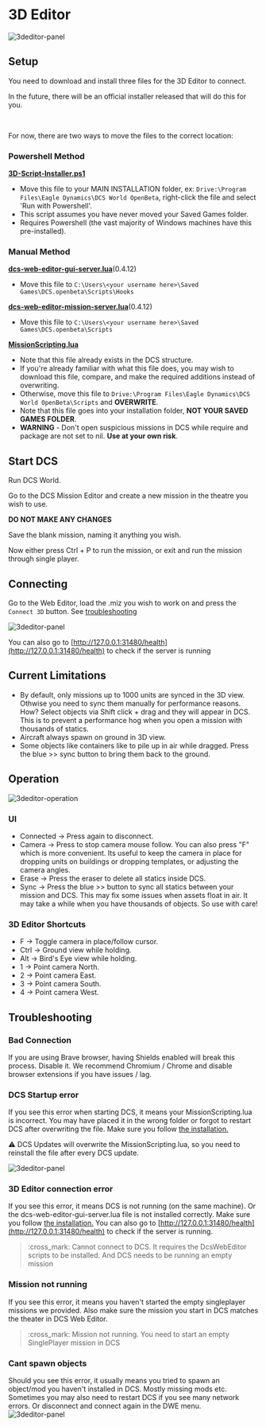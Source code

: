 # 3D Editor

![3deditor-panel](./images/3deditor-panel.png)

## Setup

You need to download and install three files for the 3D Editor to connect.

In the future, there will be an official installer released that will do this for you.

&nbsp;

For now, there are two ways to move the files to the correct location:

### Powershell Method

<a href="../scripts/3D-Script-Installer.ps1" download><b>3D-Script-Installer.ps1</b></a>

  - Move this file to your MAIN INSTALLATION folder, ex: `Drive:\Program Files\Eagle Dynamics\DCS World OpenBeta`, right-click the file and select 'Run with Powershell'.
  - This script assumes you have never moved your Saved Games folder.
  - Requires Powershell (the vast majority of Windows machines have this pre-installed).

### Manual Method

<a href="../scripts/dcs-web-editor-gui-server.lua" download><b>dcs-web-editor-gui-server.lua</b></a>(0.4.12)

  - Move this file to `C:\Users\<your username here>\Saved Games\DCS.openbeta\Scripts\Hooks`


<a href="../scripts/dcs-web-editor-mission-server.lua" download><b>dcs-web-editor-mission-server.lua</b></a>(0.4.12)

  - Move this file to `C:\Users\<your username here>\Saved Games\DCS.openbeta\Scripts`


<a href="../scripts/MissionScripting.lua" download><b>MissionScripting.lua</b></a>

  - Note that this file already exists in the DCS structure.
  - If you're already familiar with what this file does, you may wish to download this file, compare, and make the required additions instead of overwriting.
  - Otherwise, move this file to `Drive:\Program Files\Eagle Dynamics\DCS World OpenBeta\Scripts` and **OVERWRITE**.
  - Note that this file goes into your installation folder, **NOT YOUR SAVED GAMES FOLDER**.
  - **WARNING** - Don't open suspicious missions in DCS while require and package are not set to nil. **Use at your own risk**.



## Start DCS

Run DCS World.

Go to the DCS Mission Editor and create a new mission in the theatre you wish to use.

**DO NOT MAKE ANY CHANGES**

Save the blank mission, naming it anything you wish.

Now either press Ctrl + P to run the mission, or exit and run the mission through single player.


## Connecting

Go to the Web Editor, load the .miz you wish to work on and press the `Connect 3D` button. See [troubleshooting](#troubleshooting)

![3deditor-panel](./images/3deditor-panel.png)

You can also go to [http://127.0.0.1:31480/health](http://127.0.0.1:31480/health) to check if the server is running


## Current Limitations

 - By default, only missions up to 1000 units are synced in the 3D view. Othwise you need to sync them manually for performance reasons. How? Select objects via Shift click + drag and they will appear in DCS. This is to prevent a performance hog when you open a mission with thousands of statics.
 - Aircraft always spawn on ground in 3D view.
 - Some objects like containers like to pile up in air while dragged. Press the blue >> sync button to bring them back to the ground.

## Operation

![3deditor-operation](./images/3deditor-operation.png)

### UI

 - Connected -> Press again to disconnect.
 - Camera -> Press to stop camera mouse follow. You can also press "F" which is more convenient. Its useful to keep the camera in place for dropping units on buildings or dropping templates, or adjusting the camera angles.
 - Erase -> Press the eraser to delete all statics inside DCS.
 - Sync -> Press the blue >> button to sync all statics between your mission and DCS. This may fix some issues when assets float in air. It may take a while when you have thousands of objects. So use with care!

### 3D Editor Shortcuts

- F -> Toggle camera in place/follow cursor.
- Ctrl -> Ground view while holding.
- Alt -> Bird's Eye view while holding.
- 1 -> Point camera North.
- 2 -> Point camera East.
- 3 -> Point camera South.
- 4 -> Point camera West.

## Troubleshooting

### Bad Connection
If you are using Brave browser, having Shields enabled will break this process. Disable it.
We recommend Chromium / Chrome and disable browser extensions if you have issues / lag.

### DCS Startup error
If you see this error when starting DCS, it means your MissionScripting.lua is incorrect. You may have placed it in the wrong folder or forgot to restart DCS after overwriting the file. Make sure you follow [the installation.](#manual-method)

:warning: DCS Updates will overwrite the MissionScripting.lua, so you need to reinstall the file after every DCS update. 

![3deditor-panel](./images/dcs-error.png)




### 3D Editor connection error

If you see this error, it means DCS is not running (on the same machine). Or the dcs-web-editor-gui-server.lua file is not installed correctly.
Make sure you follow [the installation.](#manual-method)
You can also go to [http://127.0.0.1:31480/health](http://127.0.0.1:31480/health) to check if the server is running.

> :cross_mark: Cannot connect to DCS. It requires the DcsWebEditor scripts to be installed. And DCS needs to be running an empty mission


### Mission not running
If you see this error, it means  you haven't started the empty singleplayer missions we provided. Also make sure the mission you start in DCS matches the theater in DCS Web Editor.
> :cross_mark: Mission not running. You need to start an empty SinglePlayer mission in DCS

### Cant spawn objects
Should you see this error, it usually means you tried to spawn an object/mod you haven't installed in DCS. Mostly missing mods etc. Sometimes you may also need to restart DCS if you see many network errors. Or disconnect and connect again in the DWE menu.
![3deditor-panel](./images/spawn-error.webp)
